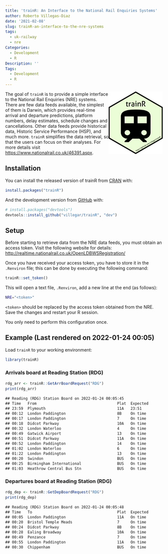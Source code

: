 ```yaml
---
title: 'trainR: An Interface to the National Rail Enquiries Systems'
author: Roberto Villegas-Diaz
date: '2021-02-08'
slug: trainR-an-interface-to-the-nre-systems
tags:
  - uk-railway
  - nre
Categories:
  - Development
  - R
Description: ''
Tags:
  - Development
  - R
---
```


<img src="https://raw.githubusercontent.com/villegar/trainR/main/inst/images/logo.png" alt="logo" align="right" height=200px/>

The goal of `trainR` is to provide a simple interface to the 
National Rail Enquiries (NRE) systems. There are few data feeds 
available, the simplest of them is Darwin, which provides real-time 
arrival and departure predictions, platform numbers, delay estimates, 
schedule changes and cancellations. Other data feeds provide historical 
data, Historic Service Performance (HSP), and much more. `trainR` 
simplifies the data retrieval, so that the users can focus on their 
analyses. For more details visit 
https://www.nationalrail.co.uk/46391.aspx.

## Installation

You can install the released version of trainR from [CRAN](https://CRAN.R-project.org) with:

``` r
install.packages("trainR")
```

And the development version from [GitHub](https://github.com/) with:

``` r
# install.packages("devtools")
devtools::install_github("villegar/trainR", "dev")
```

## Setup
Before starting to retrieve data from the NRE data feeds, you must obtain an access token. 
Visit the following website for details: http://realtime.nationalrail.co.uk/OpenLDBWSRegistration/

Once you have received your access token, you have to store it in the `.Renviron` file; this can be 
done by executing the following command:


```r
trainR::set_token()
```

This will open a text file, `.Renviron`, add a new line at the end (as follows):

```bash
NRE="<token>"
```

`<token>` should be replaced by the access token obtained from the NRE. Save the changes and restart 
your R session.

You only need to perform this configuration once.

## Example (Last rendered on 2022-01-24 00:05)

Load `trainR` to your working environment:

```r
library(trainR)
```

### Arrivals board at Reading Station (RDG)


```r
rdg_arr <- trainR::GetArrBoardRequest("RDG")
print(rdg_arr)
```

```
## Reading (RDG) Station Board on 2022-01-24 00:05:45
## Time   From                                    Plat  Expected
## 23:59  Plymouth                                11A   23:51
## 00:12  London Paddington                       8B    On time
## 00:17  London Paddington                       7     On time
## 00:18  Didcot Parkway                          10A   On time
## 00:32  London Waterloo                         4     On time
## 00:49  Gatwick Airport                         13    On time
## 00:51  Didcot Parkway                          11A   On time
## 00:52  London Paddington                       14    On time
## 01:02  London Waterloo                         6     On time
## 01:22  London Paddington                       13    On time
## 00:20  Swindon                                 BUS   On time
## 00:25  Birmingham International                BUS   On time
## 01:03  Heathrow Central Bus Stn                BUS   On time
```

### Departures board at Reading Station (RDG)


```r
rdg_dep <- trainR::GetDepBoardRequest("RDG")
print(rdg_dep)
```

```
## Reading (RDG) Station Board on 2022-01-24 00:05:48
## Time   To                                      Plat  Expected
## 00:05  London Paddington                       11A   On time
## 00:20  Bristol Temple Meads                    7     On time
## 00:24  Didcot Parkway                          8B    On time
## 00:28  Ealing Broadway                         10A   On time
## 00:49  Penzance                                7     On time
## 00:55  London Paddington                       11A   On time
## 00:30  Chippenham                              BUS   On time
```
